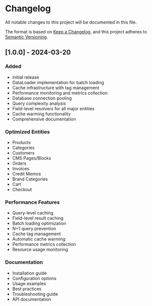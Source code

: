 # Changelog
All notable changes to this project will be documented in this file.

The format is based on [Keep a Changelog](https://keepachangelog.com/en/1.0.0/),
and this project adheres to [Semantic Versioning](https://semver.org/spec/v2.0.0.html).

## [1.0.0] - 2024-03-20
### Added
- Initial release
- DataLoader implementation for batch loading
- Cache infrastructure with tag management
- Performance monitoring and metrics collection
- Database connection pooling
- Query complexity analysis
- Field-level resolvers for all major entities
- Cache warming functionality
- Comprehensive documentation

### Optimized Entities
- Products
- Categories
- Customers
- CMS Pages/Blocks
- Orders
- Invoices
- Credit Memos
- Brand Categories
- Cart
- Checkout

### Performance Features
- Query-level caching
- Field-level result caching
- Batch loading optimization
- N+1 query prevention
- Cache tag management
- Automatic cache warming
- Performance metrics collection
- Resource usage monitoring

### Documentation
- Installation guide
- Configuration options
- Usage examples
- Best practices
- Troubleshooting guide
- API documentation

